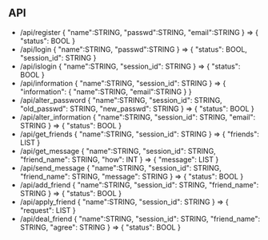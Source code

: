 ## API

* /api/register { "name":STRING, "passwd":STRING, "email":STRING } => { "status": BOOL }
* /api/login { "name":STRING, "passwd":STRING } => { "status": BOOL, "session_id": STRING }
* /api/islogin { "name":STRING, "session_id": STRING } => { "status": BOOL }
* /api/information { "name":STRING, "session_id": STRING } => { "information": { "name":STRING, "email":STRING } }
* /api/alter_password { "name":STRING, "session_id": STRING, "old_passwd": STRING, "new_passwd": STRING } => { "status": BOOL }
* /api/alter_information { "name":STRING, "session_id": STRING, "email": STRING } => { "status": BOOL }
* /api/get_friends { "name":STRING, "session_id": STRING } => { "friends": LIST }
* /api/get_message { "name":STRING, "session_id": STRING, "friend_name": STRING, "how": INT } => { "message": LIST }
* /api/send_message { "name":STRING, "session_id": STRING, "friend_name": STRING, "message": STRING } => { "status": BOOL }
* /api/add_friend { "name":STRING, "session_id": STRING, "friend_name": STRING } => { "status": BOOL }
* /api/apply_friend { "name":STRING, "session_id": STRING } => { "request": LIST }
* /api/deal_friend { "name":STRING, "session_id": STRING, "friend_name": STRING, "agree": STRING } => { "status": BOOL }